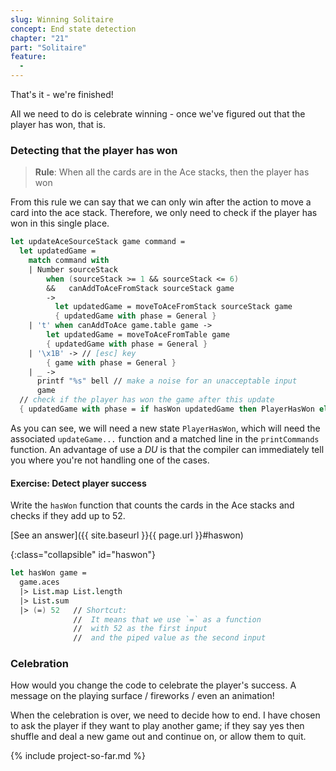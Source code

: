 ```yaml
---
slug: Winning Solitaire
concept: End state detection
chapter: "21"
part: "Solitaire"
feature: 
  - 
---
```


That's it - we're finished!

All we need to do is celebrate winning - once we've figured out that the player has won, that is.

### Detecting that the player has won

> __Rule__: When all the cards are in the Ace stacks, then the player has won

From this rule we can say that we can only win after the action to move a card into the ace stack.
Therefore, we only need to check if the player has won in this single place.

```fsharp
let updateAceSourceStack game command =
  let updatedGame = 
    match command with 
    | Number sourceStack 
        when (sourceStack >= 1 && sourceStack <= 6) 
        &&   canAddToAceFromStack sourceStack game
        -> 
          let updatedGame = moveToAceFromStack sourceStack game
          { updatedGame with phase = General }
    | 't' when canAddToAce game.table game ->
        let updatedGame = moveToAceFromTable game
        { updatedGame with phase = General }
    | '\x1B' -> // [esc] key
        { game with phase = General }    
    | _ -> 
      printf "%s" bell // make a noise for an unacceptable input
      game
  // check if the player has won the game after this update
  { updatedGame with phase = if hasWon updatedGame then PlayerHasWon else updatedGame.phase }
```

As you can see, we will need a new state `PlayerHasWon`, which will need the associated `updateGame...` function and a matched line in the `printCommands` function.  An advantage of use a _DU_ is that the compiler can immediately tell you where you're not handling one of the cases.

#### Exercise: Detect player success

Write the `hasWon` function that counts the cards in the Ace stacks and checks if they add up to 52.

[See an answer]({{ site.baseurl }}{{ page.url }}#haswon)

{:class="collapsible" id="haswon"}
```fsharp
let hasWon game =
  game.aces 
  |> List.map List.length
  |> List.sum
  |> (=) 52   // Shortcut: 
              //  It means that we use `=` as a function 
              //  with 52 as the first input
              //  and the piped value as the second input
```

### Celebration

How would you change the code to celebrate the player's success.  A message on the playing surface / fireworks / even an animation!

When the celebration is over, we need to decide how to end.  I have chosen to ask the player if they want to play another game; if they say yes then shuffle and deal a new game out and continue on, or allow them to quit.

{% include project-so-far.md %}
